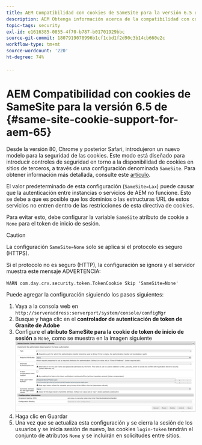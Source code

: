 ```yaml
---
title: AEM Compatibilidad con cookies de SameSite para la versión 6.5 de
description: AEM Obtenga información acerca de la compatibilidad con cookies de SameSite para la versión 6.5 de.
topic-tags: security
exl-id: e1616385-0855-4f70-b787-b01701929bbc
source-git-commit: 1807919078996b1cf1cbd1f2d90c3b14cb660e2c
workflow-type: tm+mt
source-wordcount: '220'
ht-degree: 74%

---
```


# AEM Compatibilidad con cookies de SameSite para la versión 6.5 de {#same-site-cookie-support-for-aem-65}

Desde la versión 80, Chrome y posterior Safari, introdujeron un nuevo modelo para la seguridad de las cookies. Este modo está diseñado para introducir controles de seguridad en torno a la disponibilidad de cookies en sitios de terceros, a través de una configuración denominada `SameSite`. Para obtener información más detallada, consulte este [artículo](https://web.dev/samesite-cookies-explained/).

El valor predeterminado de esta configuración (`SameSite=Lax`) puede causar que la autenticación entre instancias o servicios de AEM no funcione. Esto se debe a que es posible que los dominios o las estructuras URL de estos servicios no entren dentro de las restricciones de esta directiva de cookies.

Para evitar esto, debe configurar la variable `SameSite` atributo de cookie a `None` para el token de inicio de sesión.

>[!CAUTION]
>
>La configuración `SameSite=None` solo se aplica si el protocolo es seguro (HTTPS).
>
>Si el protocolo no es seguro (HTTP), la configuración se ignora y el servidor muestra este mensaje ADVERTENCIA:
>
>`WARN com.day.crx.security.token.TokenCookie Skip 'SameSite=None'`

Puede agregar la configuración siguiendo los pasos siguientes:

1. Vaya a la consola web en `http://serveraddress:serverport/system/console/configMgr`
1. Busque y haga clic en el **controlador de autenticación de token de Granite de Adobe**
1. Configure el **atributo SameSite para la cookie de token de inicio de sesión** a `None`, como se muestra en la imagen siguiente
   ![samesite](assets/samesite1.png)
1. Haga clic en Guardar
1. Una vez que se actualiza esta configuración y se cierra la sesión de los usuarios y se inicia sesión de nuevo, las cookies `login-token` tendrán el conjunto de atributos `None` y se incluirán en solicitudes entre sitios.
